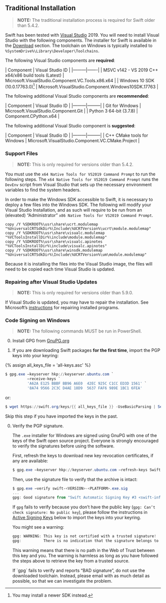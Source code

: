 ## Traditional Installation

> **NOTE:** The traditional installation process is required for Swift older than 5.4.2.

Swift has been tested with [Visual Studio](https://visualstudio.microsoft.com) 2019. You will need to install Visual Studio with the following components. The installer for Swift is available in the [Download](/download) section. The toolchain on Windows is typically installed to `%SystemDrive%\Library\Developer\Toolchains`.

The following Visual Studio components are **required**:

| Component | Visual Studio ID |
|———|——-|
| MSVC v142 - VS 2019 C++ x64/x86 build tools (Latest) | Microsoft.VisualStudio.Component.VC.Tools.x86.x64 |
| Windows 10 SDK (10.0.17763.0)[^2] | Microsoft.VisualStudio.Component.Windows10SDK.17763 |

[^2]: You may install a newer SDK instead.

The following additional Visual Studio components are **recommended**:

| Component | Visual Studio ID |
|———|———|
| Git for Windows | Microsoft.VisualStudio.Component.Git |
| Python 3 64-bit (3.7.8) | Component.CPython.x64 |

The following additional Visual Studio component is **suggested**:

| Component | Visual Studio ID |
|———|———|
| C++ CMake tools for Windows | Microsoft.VisualStudio.Component.VC.CMake.Project |

### Support Files

> **NOTE:** This is only required for versions older than 5.4.2.

You must use the `x64 Native Tools for VS2019 Command Prompt` to run the following steps. The `x64 Native Tools for VS2019 Command Prompt` runs the `DevEnv` script from Visual Studio that sets up the necessary environment variables to find the system headers.

In order to make the Windows SDK accessible to Swift, it is necessary to deploy a few files into the Windows SDK. The following will modify your Visual Studio Installation, and as such will require to be run from an (elevated) “Administrator” `x86 Native Tools for VS2019 Command Prompt`.

~~~ batch
copy /Y %SDKROOT%\usr\share\ucrt.modulemap "%UniversalCRTSdkDir%\Include\%UCRTVersion%\ucrt\module.modulemap"
copy /Y %SDKROOT%\usr\share\visualc.modulemap "%VCToolsInstallDir%\include\module.modulemap"
copy /Y %SDKROOT%\usr\share\visualc.apinotes "%VCToolsInstallDir%\include\visualc.apinotes"
copy /Y %SDKROOT%\usr\share\winsdk.modulemap "%UniversalCRTSdkDir%\Include\%UCRTVersion%\um\module.modulemap"
~~~

Because it is installing the files into the Visual Studio image, the files will need to be copied each time Visual Studio is updated.

### Repairing after Visual Studio Updates

> **NOTE:** This is only required for versions older than 5.9.0.

If Visual Studio is updated, you may have to repair the installation.  See Microsoft’s [instructions](https://support.microsoft.com/en-us/windows/repair-apps-and-programs-in-windows-10-e90eefe4-d0a2-7c1b-dd59-949a9030f317) for repairing installed programs.

### Code Signing on Windows

> **NOTE:** The following commands MUST be run in PowerShell.

0. Install GPG from [GnuPG.org](https://gnupg.org/download/index.html)

0. If you are downloading Swift packages **for the first time**, import the PGP keys into your keyring:

{% assign all_keys_file = 'all-keys.asc' %}   

   ~~~ powershell
   $ gpg.exe —keyserver hkp://keyserver.ubuntu.com `
             —receive-keys `
             'A62A E125 BBBF BB96 A6E0  42EC 925C C1CC ED3D 1561' `
             '8A74 9566 2C3C D4AE 18D9  5637 FAF6 989E 1BC1 6FEA'
   ~~~

   or:

   ~~~ powershell
   $ wget https://swift.org/keys/{{ all_keys_file }} -UseBasicParsing | Select-Object -Expand Content | gpg.exe —import -
   ~~~

   Skip this step if you have imported the keys in the past.

0. Verify the PGP signature.

   The `.exe` installer for Windows are signed using GnuPG with one of the keys of the Swift open source project.  Everyone is strongly encouraged to verify the signatures before using the software.

   First, refresh the keys to download new key revocation certificates, if any are available:

   ~~~ powershell
   $ gpg.exe —keyserver hkp://keyserver.ubuntu.com —refresh-keys Swift
   ~~~

   Then, use the signature file to verify that the archive is intact:

   ~~~ powershell
   $ gpg.exe —verify swift-<VERSION>-<PLATFORM>.exe.sig
   ...
   gpg: Good signature from "Swift Automatic Signing Key #3 <swift-infrastructure@swift.org>"
   ~~~

   If `gpg` fails to verify because you don’t have the public key (`gpg: Can’t check signature: No public key`), please follow the instructions in [Active Signing Keys](#active-signing-keys) below to import the keys into your keyring.

   You might see a warning:

   ~~~ powershell
   gpg: WARNING: This key is not certified with a trusted signature!
   gpg:          There is no indication that the signature belongs to the owner.
   ~~~

   This warning means that there is no path in the Web of Trust between this key and you.  The warning is harmless as long as you have followed the steps above to retrieve the key from a trusted source.

   <div class="warning" markdown="1">
   If `gpg` fails to verify and reports “BAD signature”, do not use the downloaded toolchain.  Instead, please email <swift-infrastructure@forums.swift.org> with as much detail as possible, so that we can investigate the problem.
   </div>
